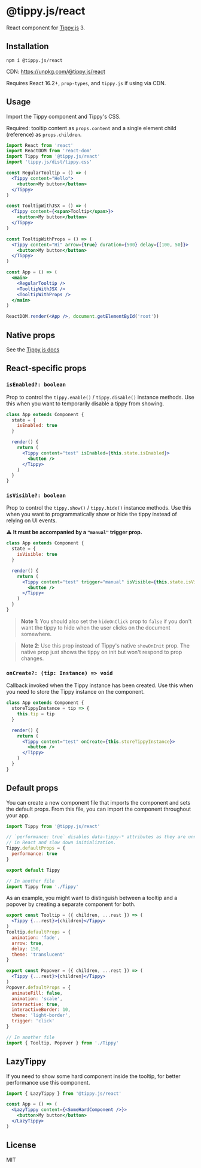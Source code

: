 # @tippy.js/react

React component for [Tippy.js](https://github.com/atomiks/tippyjs) 3.

## Installation

```
npm i @tippy.js/react
```

CDN: https://unpkg.com/@tippy.js/react

Requires React 16.2+, `prop-types`, and `tippy.js` if using via CDN.

## Usage

Import the Tippy component and Tippy's CSS.

Required: tooltip content as `props.content` and a single element child (reference) as `props.children`.

```jsx
import React from 'react'
import ReactDOM from 'react-dom'
import Tippy from '@tippy.js/react'
import 'tippy.js/dist/tippy.css'

const RegularTooltip = () => (
  <Tippy content="Hello">
    <button>My button</button>
  </Tippy>
)

const TooltipWithJSX = () => (
  <Tippy content={<span>Tooltip</span>}>
    <button>My button</button>
  </Tippy>
)

const TooltipWithProps = () => (
  <Tippy content="Hi" arrow={true} duration={500} delay={[100, 50]}>
    <button>My button</button>
  </Tippy>
)

const App = () => (
  <main>
    <RegularTooltip />
    <TooltipWithJSX />
    <TooltipWithProps />
  </main>
)

ReactDOM.render(<App />, document.getElementById('root'))
```

## Native props

See the [Tippy.js docs](https://atomiks.github.io/tippyjs/all-options)

## React-specific props

### `isEnabled?: boolean`

Prop to control the `tippy.enable()` / `tippy.disable()` instance methods. Use this when you want to temporarily disable a tippy from showing.

```jsx
class App extends Component {
  state = {
    isEnabled: true
  }

  render() {
    return (
      <Tippy content="test" isEnabled={this.state.isEnabled}>
        <button />
      </Tippy>
    )
  }
}
```

### `isVisible?: boolean`

Prop to control the `tippy.show()` / `tippy.hide()` instance methods. Use this when you want to programmatically show or hide the tippy instead of relying on UI events.

⚠️ **It must be accompanied by a `"manual"` trigger prop.**

```jsx
class App extends Component {
  state = {
    isVisible: true
  }

  render() {
    return (
      <Tippy content="test" trigger="manual" isVisible={this.state.isVisible}>
        <button />
      </Tippy>
    )
  }
}
```

> **Note 1**: You should also set the `hideOnClick` prop to `false` if you don't want the tippy to hide when the user clicks on the document somewhere.

> **Note 2**: Use this prop instead of Tippy's native `showOnInit` prop. The native prop just shows the tippy on init but won't respond to prop changes.

### `onCreate?: (tip: Instance) => void`

Callback invoked when the Tippy instance has been created. Use this when you need to store the Tippy instance on the component.

```jsx
class App extends Component {
  storeTippyInstance = tip => {
    this.tip = tip
  }

  render() {
    return (
      <Tippy content="test" onCreate={this.storeTippyInstance}>
        <button />
      </Tippy>
    )
  }
}
```

## Default props

You can create a new component file that imports the component and sets the default props. From this file, you can import the component throughout your app.

```js
import Tippy from '@tippy.js/react'

// `performance: true` disables data-tippy-* attributes as they are unnecessary
// in React and slow down initialization.
Tippy.defaultProps = {
  performance: true
}

export default Tippy

// In another file
import Tippy from './Tippy'
```

As an example, you might want to distinguish between a tooltip and a popover by creating a separate component for both.

```jsx
export const Tooltip = ({ children, ...rest }) => (
  <Tippy {...rest}>{children}</Tippy>
)
Tooltip.defaultProps = {
  animation: 'fade',
  arrow: true,
  delay: 150,
  theme: 'translucent'
}

export const Popover = ({ children, ...rest }) => (
  <Tippy {...rest}>{children}</Tippy>
)
Popover.defaultProps = {
  animateFill: false,
  animation: 'scale',
  interactive: true,
  interactiveBorder: 10,
  theme: 'light-border',
  trigger: 'click'
}

// In another file
import { Tooltip, Popover } from './Tippy'
```

## LazyTippy

If you need to show some hard component inside the tooltip, for better performance use this component.

```jsx
import { LazyTippy } from '@tippy.js/react'

const App = () => (
  <LazyTippy content={<SomeHardComponent />}>
    <button>My button</button>
  </LazyTippy>
)
```

## License

MIT
